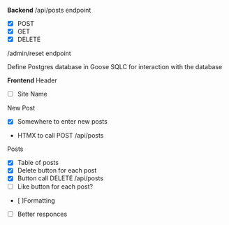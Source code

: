 **Backend**
/api/posts endpoint
- [X] POST
- [X] GET
- [X] DELETE

/admin/reset endpoint

Define Postgres database in Goose
SQLC for interaction with the database

**Frontend**
Header
- [ ] Site Name

New Post
- [X] Somewhere to enter new posts
- HTMX to call POST /api/posts

Posts
- [X] Table of posts
- [X] Delete button for each post
- [X] Button call DELETE /api/posts
- [ ] Like button for each post?
- [ ]Formatting
- [ ] Better responces